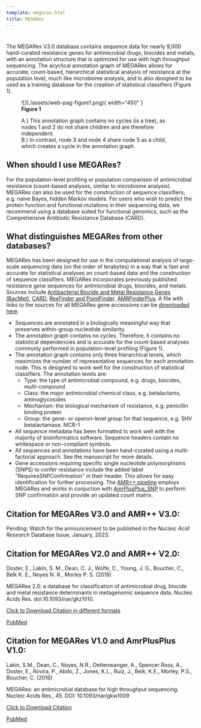 ```yaml
---
template: megares.html
title: MEGARes
---
```


# 

The MEGARes V3.0 database contains sequence data for nearly 9,000 hand-curated resistance genes for antimicrobial drugs, biocides and metals, with an annotation structure that is optimized for use with high throughput sequencing. The acyclical annotation graph of MEGARes allows for accurate, count-based, hierarchical statistical analysis of resistance at the population level, much like microbiome analysis, and is also designed to be used as a training database for the creation of statistical classifiers (Figure 1).


<figure markdown>
  ![](./assets/web-pag-figure1.png){ width="450" }
  <figcaption>
    <strong>Figure 1</strong>
    <p>A.) This annotation graph contains no cycles (is a tree), as nodes 1 and 2 do not share children
      and are therefore independent.<br>
      B.) In contrast, node 3 and node 4 share node 5 as a child, which creates a cycle in the annotation graph.
      </p>
  </figcaption>
</figure>

## When should I use MEGARes?

For the population-level profiling or population comparison of antimicrobial resistance (count-based analyses, similar to microbiome analysis). MEGARes can also be used for the construction of sequence classifiers, e.g. naive Bayes, hidden Markov models. For users who wish to predict the protein function and functional mutations in their sequencing data, we recommend using a database suited for functional genomics, such as the Comprehensive Antibiotic Resistance Database (CARD).

## What distinguishes MEGARes from other databases?

MEGARes has been designed for use in the computational analysis of large-scale sequencing data (on the order of terabytes) 
in a way that is fast and accurate for statistical analyses on count-based data and the construction of sequence classifiers. 
MEGARes incorporates previously published resistance gene sequences for antimicrobial drugs, biocides, and metals. Sources include [Antibacterial Biocide and Metal Resistance Genes (BacMet)](http://bacmet.biomedicine.gu.se/), [CARD](https://card.mcmaster.ca/home), [ResFinder and PointFinder](https://cge.cbs.dtu.dk/services/ResFinder/), [AMRFinderPlus](https://ftp.ncbi.nlm.nih.gov/pathogen/Antimicrobial_resistance/AMRFinderPlus/database/). A file with links to the sources for all MEGARes gene accessions can be [downloaded here](https://www.meglab.org/downloads/megares_v3.00/megares_to_external_header_mappings_v3.00.csv).

- Sequences are annotated in a biologically meaningful way that preserves within-group nucleotide similarity.
- The annotation graph contains no cycles.  Therefore, it contains no statistical dependencies and is accurate for the count-based analyses commonly performed in population-level profiling (Figure 1).
- The annotation graph contains only three hierarchical levels, which maximizes the number of representative sequences for each annotation node.  This is designed to work well for the construction of statistical classifiers.  The annotation levels are:
    - Type: the type of antimicrobial compound, e.g. drugs, biocides, multi-compound
    - Class: the major antimicrobial chemical class, e.g. betalactams, aminoglycosides
    - Mechanism: the biological mechanism of resistance, e.g. penicillin binding protein
    - Group: the gene- or operon-level group for that sequence, e.g. SHV betalactamase, MCR-1
- All sequence metadata has been formatted to work well with the majority of bioinformatics software.  Sequence headers contain no whitespace or non-compliant symbols.
- All sequences and annotations have been hand-curated using a multi-factorial approach.  See the manuscript for more details.
- Gene accessions requiring specific single nucleotide polymorphisms (SNPS) to confer resistance include the added label "RequiresSNPConfirmation" in their header. This allows for easy identification for further processing. The [AMR++ pipeline](https://github.com/Microbial-Ecology-Group/AMRplusplus) employs MEGARes and works in conjuction with [AmrPlusPlus_SNP](https://github.com/Isabella136/AmrPlusPlus_SNP) to perform SNP confirmation and provide an updated count matrix.

## Citation for MEGARes V3.0 and AMR++ V3.0:

Pending: Watch for the announcement to be published in the _Nucleic Acid Research_ Database Issue, January, 2023.

## Citation for MEGARes V2.0 and AMR++ V2.0:

Doster, E., Lakin, S. M., Dean, C. J., Wolfe, C., Young, J. G., Boucher, C., Belk K. E., Noyes N. R., Morley P. S. (2019)

MEGARes 2.0: a database for classification of antimicrobial drug, biocide and metal resistance determinants in metagenomic sequence data. Nucleic Acids Res. doi:10.1093/nar/gkz1010.

[Click to Download Citation in different formats](https://academic.oup.com/nar/advance-article/doi/10.1093/nar/gkz1010/5624973)

[PubMed](https://pubmed.ncbi.nlm.nih.gov/?linkname=pubmed_pubmed_citedin&from_uid=31722416)

## Citation for MEGARes V1.0 and AmrPlusPlus V1.0:

Lakin, S.M., Dean, C., Noyes, N.R., Dettenwanger, A., Spencer Ross, A., Doster, E., Rovira, P., Abdo, Z., Jones, K.L., Ruiz, J., Belk, K.E., Morley, P.S., Boucher, C. (2016)

MEGARes: an antimicrobial database for high throughput sequencing. Nucleic Acids Res., 45. DOI: 10.1093/nar/gkw1009

[Click to Download Citation](http://nar.oxfordjournals.org/citmgr?gca=nar%3Bgkw1009v1)

[PubMed](https://pubmed.ncbi.nlm.nih.gov/?linkname=pubmed_pubmed_citedin&from_uid=27899569)
